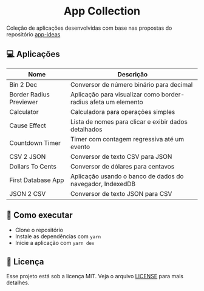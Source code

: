 <h1 align="center">App Collection</h1>

Coleção de aplicações desenvolvidas com base nas propostas do repositório [app-ideas](https://github.com/florinpop17/app-ideas)


## 💻 Aplicações

| Nome                    | Descrição                                                       |
| ----------------------- | --------------------------------------------------------------- |
| Bin 2 Dec               | Conversor de número binário para decimal                        |
| Border Radius Previewer | Aplicação para visualizar como border-radius afeta um elemento  |
| Calculator              | Calculadora para operações simples                              |
| Cause Effect            | Lista de nomes para clicar e exibir dados detalhados            |
| Countdown Timer         | Timer com contagem regressiva até um evento                     |
| CSV 2 JSON              | Conversor de texto CSV para JSON                                |
| Dollars To Cents        | Conversor de dólares para centavos                              |
| First Database App      | Aplicação usando o banco de dados do navegador, IndexedDB       |
| JSON 2 CSV              | Conversor de texto JSON para CSV                                |


## 🚀 Como executar

- Clone o repositório
- Instale as dependências com `yarn`
- Inicie a aplicação com `yarn dev`


## 📄 Licença

Esse projeto está sob a licença MIT. Veja o arquivo [LICENSE](LICENSE) para mais detalhes.